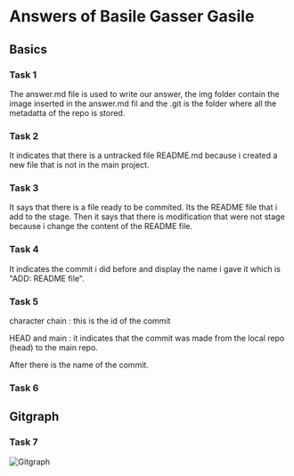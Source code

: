 # Answers of Basile Gasser Gasile

## Basics

### Task 1

The answer.md file is used to write our answer, the img folder contain the image inserted in the answer.md fil and the .git is the folder where all the metadatta of the repo is stored.

### Task 2

It indicates that there is a untracked file README.md because i created a new file that is not in the main project.

### Task 3

It says that there is a file ready to be commited. Its the README file that i add to the stage. Then it says that there is modification that were not stage because i change the content of the README file.

### Task 4

It indicates the commit i did before and display the name i gave it which is "ADD: README file".

### Task 5

character chain : this is the id of the commit

HEAD and main : it indicates that the commit was made from the local repo (head) to the main repo.

After there is the name of the commit.

### Task 6

## Gitgraph

### Task 7

![Gitgraph](img/gitgraph.svg)